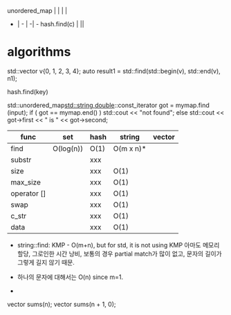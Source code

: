unordered_map | | | |
- | - | -| -
hash.find(c) | ||


# algorithms


std::vector<int> v{0, 1, 2, 3, 4};
auto result1 = std::find(std::begin(v), std::end(v), n1);


hash.find(key)

std::unordered_map<std::string,double>::const_iterator got = mymap.find (input);
  if ( got == mymap.end() )
    std::cout << "not found";
  else
    std::cout << got->first << " is " << got->second;


func        | set         | hash        | string    |  vector
----        |  --         | -----       | --------- | --------
find        | O(log(n))   | O(1)        | O(m x n)* |
substr      |             | xxx         |           |
size        |             | xxx         | O(1)      |
max_size    |             | xxx         | O(1)      |
operator [] |             | xxx         | O(1)      |
swap        |             | xxx         | O(1)      |
c_str       |             | xxx         | O(1)      |
data        |             | xxx         | O(1)      |

* string::find: KMP - O(m+n), but for std, it is not using KMP 아마도 메모리 할당, 그로인한 시간 낭비, 보통의 경우 partial match가 많이 없고, 문자의 길이가 그렇게 길지 않기 때문.
* 하나의 문자에 대해서는 O(n) since m=1.

*
vector<int> sums(n);
vector<int> sums(n + 1, 0);
